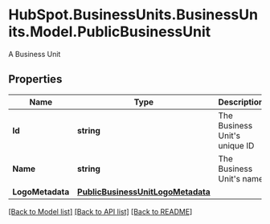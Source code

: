 # HubSpot.BusinessUnits.BusinessUnits.Model.PublicBusinessUnit
A Business Unit

## Properties

Name | Type | Description | Notes
------------ | ------------- | ------------- | -------------
**Id** | **string** | The Business Unit&#39;s unique ID | 
**Name** | **string** | The Business Unit&#39;s name | 
**LogoMetadata** | [**PublicBusinessUnitLogoMetadata**](PublicBusinessUnitLogoMetadata.md) |  | [optional] 

[[Back to Model list]](../README.md#documentation-for-models) [[Back to API list]](../README.md#documentation-for-api-endpoints) [[Back to README]](../README.md)

